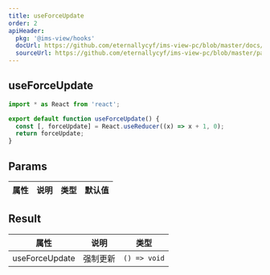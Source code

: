 ```yaml
---
title: useForceUpdate
order: 2
apiHeader:
  pkg: '@ims-view/hooks'
  docUrl: https://github.com/eternallycyf/ims-view-pc/blob/master/docs/hooks/useForceUpdate/index.md
  sourceUrl: https://github.com/eternallycyf/ims-view-pc/blob/master/packages/hooks/src/useForceUpdate/index.ts
---
```


## useForceUpdate

```ts
import * as React from 'react';

export default function useForceUpdate() {
  const [, forceUpdate] = React.useReducer((x) => x + 1, 0);
  return forceUpdate;
}
```

## Params

| 属性 | 说明 | 类型 | 默认值 |
| ---- | ---- | ---- | ------ |

## Result

| 属性           | 说明     | 类型         |
| -------------- | -------- | ------------ |
| useForceUpdate | 强制更新 | `() => void` |
